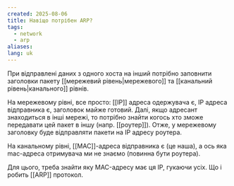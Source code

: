 ```yaml
---
created: 2025-08-06
title: Навіщо потрібен ARP?
tags:
  - network
  - arp
aliases: 
lang: uk
---
```

При відправлені даних з одного хоста на інший потрібно заповнити заголовки пакету [[мережевий рівень|мережевого]] та [[канальний рівень|канального]] рівнів.

На мережевому рівні, все просто: [[IP]] адреса одержувача є, IP адреса відправника є, заголовок майже готовий. Далі, якщо адресант знаходиться в інші мережі, то потрібно знайти когось хто зможе передавати цей пакет в іншу (напр. [[роутер]]). Отже, у мережевому заголовку буде відправляти пакети на IP адресу роутера. 

На канальному рівні, [[MAC]]-адреса відправника є (це наша), а ось яка mac-адреса отримувача ми не знаємо (повинна бути роутера).

Для цього, треба знайти яку MAC-адресу має ця IP, гукаючи усіх. Що і робить [[ARP]] протокол.